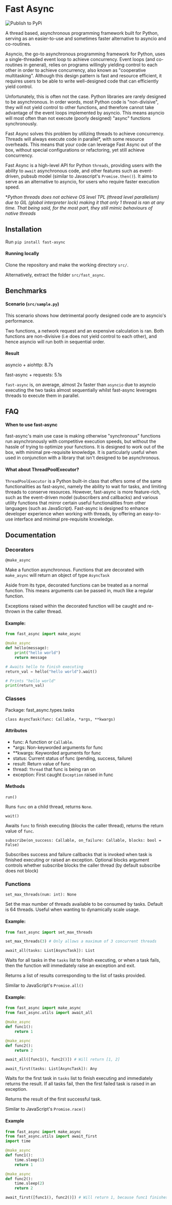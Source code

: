 # Fast Async

![Publish to PyPi](https://github.com/thebowenfeng/FastAsync/actions/workflows/build_and_dist.yml/badge.svg)

A thread based, asynchronous programming framework built for Python, serving as
an easier-to-use and sometimes faster alternative to asyncio and co-routines.

Asyncio, the go-to asynchronous programming framework for Python, uses
a single-threaded event loop to achieve concurrency. Event loops (and co-routines in general),
relies on programs willingly yielding control to each other in order to achieve concurrency, also
known as "cooperative multitasking". Although this design pattern 
is fast and resource efficient, it requires users to be able to write well-designed code that can efficiently
yield control.

Unfortunately, this is often not the case. Python libraries are rarely designed to be
asynchronous. In order words, most Python code is "non-divisive", they will not
yield control to other functions, and therefore cannot take advantage of the event loops 
implemented  by asyncio. This means asyncio will most often than not execute (poorly designed)
"async" functions synchronously.

Fast Async solves this problem by utilizing threads to achieve concurrency.
Threads will always execute code in parallel*, with some resource overheads. This means that your code
can leverage Fast Async out of the box, without special configurations or refactoring, yet still
achieve concurrency.

Fast Async is a high-level API for Python `threads`, providing users with the
ability to `await` asynchronous code, and other features such as event-driven,
pubsub model (similar to Javascript's ```Promise.then()```). It aims to serve as
an alternative to asyncio, for users who require faster execution speed.

**Python threads does not achieve OS level TPL (thread level parallelism) due to GIL 
(global interpreter lock) making it that only 1 thread is ran at any time. That being said, for
the most part, they still mimic behaviours of native threads*

## Installation

Run ```pip install fast-async```

#### Running locally

Clone the repository and make the working directory ```src/```. 

Alternatively, extract the folder ```src/fast_async```.


## Benchmarks

#### Scenario (```src/sample.py```)

This scenario shows how detrimental poorly designed code are to asyncio's
performance.

Two functions, a network request and an expensive calculation is ran. Both
functions are non-divisive (i.e does not yield control to each other), and hence
asyncio will run both in sequential order.

#### Result

asyncio + aiohttp: 8.7s

fast-async + requests: 5.1s

```fast-async``` is, on average, almost 2x faster than ```asyncio``` due to
asyncio executing the two tasks almost sequentially whilst fast-async leverages threads
to execute them in parallel.

## FAQ

#### When to use fast-async

fast-async's main use case is making otherwise "synchronous" functions run
asynchronously with competitive execution speeds, but without the hassle
of trying to optimize your functions. It is designed to work out of the box, with
minimal pre-requisite knowledge. It is particularly useful when used in conjunction
with a library that isn't designed to be asynchronous.

#### What about ThreadPoolExecutor?

```ThreadPoolExecutor``` is a Python built-in class that offers some of the
same functionalities as fast-async, namely the ability to wait for tasks, and
limiting threads to conserve resources. However, fast-async is more feature-rich, 
such as the event-driven model (subscribers and callbacks) and various utility functions
that mirror certain useful functionalities from other languages (such as JavaScript). 
Fast-async is designed to enhance developer experience when working with threads, by
offering an easy-to-use interface and minimal pre-requisite knowledge.

## Documentation

### Decorators

```@make_async```

Make a function asynchronous. Functions that are decorated with 
```make_async``` will return an object of type ```AsyncTask```

Aside from its type, decorated functions can be treated as a normal function.
This means arguments can be passed in, much like a regular function.

Exceptions raised within the decorated function will be caught and re-thrown
in the caller thread.

#### Example:

```python
from fast_async import make_async

@make_async
def hello(message):
    print("hello world")
    return message

# Awaits hello to finish executing
return_val = hello("hello world").wait()

# Prints "hello world"
print(return_val)
```

### Classes

Package: fast_async.types.tasks

```class AsyncTask(func: Callable, *args, **kwargs)```

#### Attributes

- func: A function or ```Callable```.
- *args: Non-keyworded arguments for func
- **kwargs: Keyworded arguments for func
- status: Current status of func (pending, success, failure)
- result: Return value of func
- thread: ```Thread``` that func is being ran on
- exception: First caught ```Exception``` raised in func

#### Methods

```run()```

Runs ```func``` on a child thread, returns ```None```.

```wait()```

Awaits ```func``` to finish executing (blocks the caller thread),
returns the return value of ```func```.

```subscribe(on_success: Callable, on_failure: Callable, blocks: bool = False)```

Subscribes success and failure callbacks that is invoked when task is 
finished executing or raised an exception. Optional blocks argument 
controls whether subscribe blocks the caller thread (by default subscribe does not block)

### Functions

```set_max_threads(num: int): None```

Set the max number of threads available to be consumed by tasks.
Default is 64 threads. Useful when wanting to dynamically scale 
usage.

#### Example:

```python
from fast_async import set_max_threads

set_max_threads(3) # Only allows a maximum of 3 concurrent threads
```

```await_all(tasks: List[AsyncTask]): List```

Waits for all tasks in the ```tasks``` list to finish executing, or
when a task fails, then the function will immediately raise an exception and exit.

Returns a list of results corresponding to the list of tasks provided.

Similar to JavaScript's ```Promise.all()```

#### Example:

```python
from fast_async import make_async
from fast_async.utils import await_all

@make_async
def func1():
    return 1

@make_async
def func2():
    return 2

await_all([func1(), func2()]) # Will return [1, 2]
```

```await_first(tasks: List[AsyncTask]): Any```

Waits for the first task in ```tasks``` list to finish executing
and immediately returns the result. If all tasks fail, then the first
failed task is raised in an exception.

Returns the result of the first successful task.

Similar to JavaScript's ```Promise.race()```

#### Example

```python
from fast_async import make_async
from fast_async.utils import await_first
import time

@make_async
def func1():
    time.sleep(1)
    return 1

@make_async
def func2():
    time.sleep(2)
    return 2

await_first([func1(), func2()]) # Will return 1, because func1 finishes first
```
